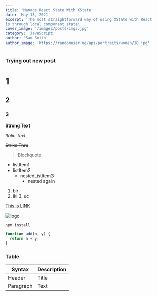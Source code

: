 ```yaml
---
title: 'Manage React State With XState'
date: 'May 15, 2021'
excerpt: 'The most straightforward way of using XState with React
is through local component state'
cover_image: '/images/posts/img3.jpg'
category: 'JavaScript'
author: 'Sam Smith'
author_image: 'https://randomuser.me/api/portraits/women/18.jpg'
---
```


### Trying out new post

# 1

## 2

### 3

**Strong Text**

_Italic Text_

~~Strike Thru~~

> Blockquote

- listItem1
- listItem2
  - nestedListItem3
    - nested again

1. bir
2. iki 3. uc

[This is LINK](https://google.com)

![logo](https://markdown-here.com/img/icon64.png)

```bash
npm install
```

```javascript
function add(n, y) {
  return n + y;
}
```

### Table

| Syntax    | Description |
| --------- | ----------- |
| Header    | Title       |
| Paragraph | Text        |
